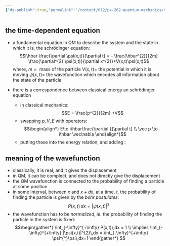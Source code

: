 ```yaml
---
{"dg-publish":true,"permalink":"/content/012/px-262-quantum-mechanics/term-1/b-introduction/px-262-b1-schroedinger-equation/","noteIcon":"1","created":"2024-11-25T10:50:32.000+00:00","updated":"2024-12-07T11:32:06.796+00:00"}
---
```


## the time-dependent equation
- a fundamental equation in QM to describe the system and the state in which it is, the schrödinger equation: 
  $$i\hbar \frac{\partial \psi(x,t)}{\partial t} = - \frac{\hbar^{2}}{2m} \frac{\partial^{2} \psi(x,t)}{\partial x^{2}}+V(x,t)\psi(x,t)$$
	where, 
		${} m= {}$ mass of the particle
		$V(x,t)=$ the potential in which it is moving
		$\psi(x,t) =$ the wavefunction which encodes all information about the state of the particle 
	
- there is a correspondence between classical energy an schrödinger equation
	- in classical mechanics: 
	  $$E = \frac{p^{2}}{2m} +V$$
	- swapping $p, V, E$ with operators: 
$$\begin{align*}
		E\to i\hbar\frac{\partial }{\partial t} \\
		\vec p \to -i\hbar \vec\nabla
	\end{align*}$$
	- putting these into the energy relation, and adding : 
## meaning of the wavefunction
- classically, it is real, and  it gives the displacement
- in QM, it can be complect, and does not directly give the displacement
- the QM wavefunction is connected to the probability of finding a particle at some position
- in some interval, between $x$ and $x+dx$, at a time, $t$, the probability of finding the particle is given by the *bohr postulates*: 
  $$P(x,t)\,dx = |\psi(x,t)|^{2}$$
- the wavefunction has to be *normalized*, ie. the probability of finding the particle in the system is fixed: 
$$\begin{gather*}
	\int_{-\infty}^{+\infty} P(x,t)\,dx = 1 \\
	\implies \int_{-\infty}^{+\infty} |\psi(x,t)|^{2}\,dx = \int_{-\infty}^{+\infty} \psi^{*}\psi\,dx=1
\end{gather*} $$

